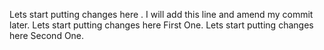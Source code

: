 Lets start putting changes here .
I will add this line and amend my commit later.
Lets start putting changes here First One.
Lets start putting changes here Second One.
